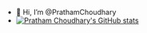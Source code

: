 - 👋 Hi, I’m @PrathamChoudhary
- [![Pratham Choudhary's GitHub stats](https://github-readme-stats.vercel.app/api?username=PrathamChoudharyy)](https://github.com/PrathamChoudharyy/github-readme-stats&show_icons=true&theme=radical)

